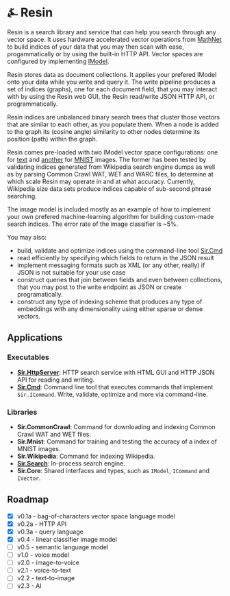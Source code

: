 # &#9084; Resin

Resin is a search library and service that can help you search through any vector space. It uses hardware accelerated vector operations from 
[MathNet](https://github.com/mathnet/mathnet-numerics) to build indices of your data that you may then scan with ease, progammatically or 
by using the built-in HTTP API. Vector spaces are configured by implementing [IModel<T>](https://github.com/kreeben/resin/blob/master/src/Sir.VectorSpace/IModel.cs). 

Resin stores data as document collections. It applies your prefered IModel<T> onto your data while you write and query it. 
The write pipeline produces a set of indices (graphs), one for each document field, that you may interact with by using the Resin web GUI, 
the Resin read/write JSON HTTP API, or programmatically.

Resin indices are unbalanced binary search trees that cluster those vectors that are similar to each other, as you populate them. 
When a node is added to the graph its (cosine angle) similarity to other nodes determine its position (path) within the graph.

Resin comes pre-loaded with two IModel vector space configurations: one for [text](https://github.com/kreeben/resin/blob/master/src/Sir.Search/Models/BagOfCharsModel.cs) 
and [another](https://github.com/kreeben/resin/blob/master/src/Sir.Search/Models/LinearClassifierImageModel.cs) for [MNIST](http://yann.lecun.com/exdb/mnist/) images. 
The former has been tested by validating indices generated from Wikipedia search engine dumps as well as by parsing Common Crawl WAT, WET and WARC files, 
to determine at which scale Resin may operate in and at what accuracy. Currently, Wikipedia size data sets produce indices capable of sub-second phrase searching. 

The image model is included mostly as an example of how to implement your own prefered machine-learning algorithm for building custom-made search indices. 
The error rate of the image classifier is ~5%. 

You may also:  
- build, validate and optimize indices using the command-line tool [Sir.Cmd](https://github.com/kreeben/resin/blob/master/src/Sir.Cmd/README.md)
- read efficiently by specifying which fields to return in the JSON result
- implement messaging formats such as XML (or any other, really) if JSON is not suitable for your use case
- construct queries that join between fields and even between collections, that you may post to the write endpoint as JSON or create programatically.
- construct any type of indexing scheme that produces any type of embeddings with any dimensionality using either sparse or dense vectors.

## Applications

### Executables

- __[Sir.HttpServer](https://github.com/kreeben/resin/blob/master/src/Sir.HttpServer/README.md)__: HTTP search service with HTML GUI and HTTP JSON API for reading and writing.  
- __[Sir.Cmd](https://github.com/kreeben/resin/blob/master/src/Sir.Cmd/README.md)__: Command line tool that executes commands that implement `Sir.ICommand`. Write, validate, optimize and more via command-line.

### Libraries

- __Sir.CommonCrawl__: Command for downloading and indexing Common Crawl WAT and WET files.  
- __Sir.Mnist__: Command for training and testing the accuracy of a index of MNIST images.  
- __Sir.Wikipedia__: Command for indexing Wikipedia.  
- __[Sir.Search](https://github.com/kreeben/resin/blob/master/src/Sir.Search/README.md)__: In-process search engine.  
- __Sir.Core__: Shared interfaces and types, such as `IModel`, `ICommand` and `IVector`.

## Roadmap

- [x] v0.1a - bag-of-characters vector space language model
- [x] v0.2a - HTTP API
- [x] v0.3a - query language
- [x] v0.4 - linear classifier image model
- [ ] v0.5 - semantic language model
- [ ] v1.0 - voice model
- [ ] v2.0 - image-to-voice
- [ ] v2.1 - voice-to-text
- [ ] v2.2 - text-to-image
- [ ] v2.3 - AI